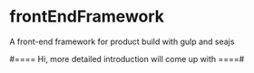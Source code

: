 # frontEndFramework
A front-end framework for product build with gulp and seajs

#====
Hi, more detailed introduction will come up with
====#
